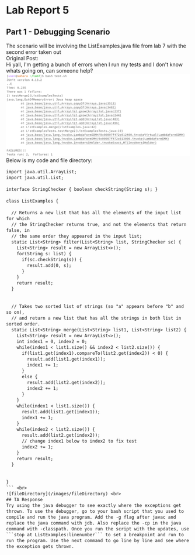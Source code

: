 # Lab Report 5
## Part 1 - Debugging Scenario
The scenario will be involving the ListExamples.java file from lab 7 with the second error taken out <br>
Original Post:<br>
Hi yall, I'm getting a bunch of errors when I run my tests and I don't know whats going on, can someone help?<br>
![post](/images/post.png) <br>
Below is my code and file directory: <br>
```
import java.util.ArrayList;
import java.util.List;

interface StringChecker { boolean checkString(String s); }

class ListExamples {

  // Returns a new list that has all the elements of the input list for which
  // the StringChecker returns true, and not the elements that return false, in
  // the same order they appeared in the input list;
  static List<String> filter(List<String> list, StringChecker sc) {
    List<String> result = new ArrayList<>();
    for(String s: list) {
      if(sc.checkString(s)) {
        result.add(0, s);
      }
    }
    return result;
  }


  // Takes two sorted list of strings (so "a" appears before "b" and so on),
  // and return a new list that has all the strings in both list in sorted order.
  static List<String> merge(List<String> list1, List<String> list2) {
    List<String> result = new ArrayList<>();
    int index1 = 0, index2 = 0;
    while(index1 < list1.size() && index2 < list2.size()) {
      if(list1.get(index1).compareTo(list2.get(index2)) < 0) {
        result.add(list1.get(index1));
        index1 += 1;
      }
      else {
        result.add(list2.get(index2));
        index2 += 1;
      }
    }
    while(index1 < list1.size()) {
      result.add(list1.get(index1));
      index1 += 1;
    }
    while(index2 < list2.size()) {
      result.add(list2.get(index2));
      // change index1 below to index2 to fix test
      index2 += 1;
    }
    return result;
  }


}
``` <br>
![fileDirectory](/images/fileDirectory) <br>
## TA Response
Try using the java debugger to see exactly where the exceptions get thrown. To use the debugger, go to your bash script that you used to compile and run the java program. Add the -g flag after javac and replace the java command with jdb. Also replace the -cp in the java command with -classpath. Once you run the script with the updates, use ```stop at ListExamples:linenumber``` to set a breakpoint and run to run the program. Use the next command to go line by line and see where the exception gets thrown. 


